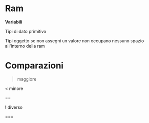 # Ram 

**Variabili**

Tipi di dato primitivo

Tipi oggetto se non assegni un valore non occupano nessuno spazio all'interno della ram 


# Comparazioni
> maggiore

< minore

== 

! diverso

===
